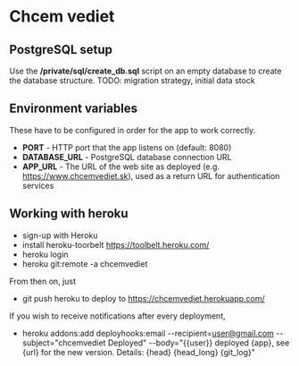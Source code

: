 Chcem vediet
===========

PostgreSQL setup
----------------
Use the **/private/sql/create_db.sql** script on an empty database to create the database structure.
TODO: migration strategy, initial data stock

Environment variables
---------------------
These have to be configured in order for the app to work correctly.
* **PORT** - HTTP port that the app listens on (default: 8080)
* **DATABASE_URL** - PostgreSQL database connection URL
* **APP_URL** - The URL of the web site as deployed (e.g. https://www.chcemvediet.sk), used as a return URL for authentication services

Working with heroku
-------------------
* sign-up with Heroku
* install heroku-toorbelt https://toolbelt.heroku.com/
* heroku login
* heroku git:remote -a chcemvediet

From then on, just
* git push heroku 
to deploy to https://chcemvediet.herokuapp.com/

If you wish to receive notifications after every deployment,
* heroku addons:add deployhooks:email  --recipient=user@gmail.com --subject="chcemvediet Deployed" --body="{{user}} deployed {app}, see {url} for the new version. Details: {head} {head_long} {git_log}"
